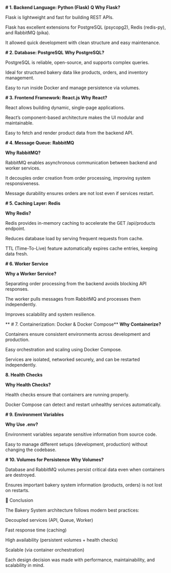 **# 1. Backend Language: Python (Flask)**
**Q Why Flask?**

Flask is lightweight and fast for building REST APIs.

Flask has excellent extensions for PostgreSQL (psycopg2), Redis (redis-py), and RabbitMQ (pika).

It allowed quick development with clean structure and easy maintenance.

**# 2. Database: PostgreSQL**
**Why PostgreSQL?**

PostgreSQL is reliable, open-source, and supports complex queries.

Ideal for structured bakery data like products, orders, and inventory management.

Easy to run inside Docker and manage persistence via volumes.

**# 3. Frontend Framework: React.js**
**Why React?**

React allows building dynamic, single-page applications.

React’s component-based architecture makes the UI modular and maintainable.

Easy to fetch and render product data from the backend API.

**# 4. Message Queue: RabbitMQ**

**Why RabbitMQ?**

RabbitMQ enables asynchronous communication between backend and worker services.

It decouples order creation from order processing, improving system responsiveness.

Message durability ensures orders are not lost even if services restart.

**# 5. Caching Layer: Redis**

**Why Redis?**

Redis provides in-memory caching to accelerate the GET /api/products endpoint.

Reduces database load by serving frequent requests from cache.

TTL (Time-To-Live) feature automatically expires cache entries, keeping data fresh.

**# 6. Worker Service**

**Why a Worker Service?** 

Separating order processing from the backend avoids blocking API responses.

The worker pulls messages from RabbitMQ and processes them independently.

Improves scalability and system resilience.

** # 7. Containerization: Docker & Docker Compose**
**Why Containerize?**

Containers ensure consistent environments across development and production.

Easy orchestration and scaling using Docker Compose.

Services are isolated, networked securely, and can be restarted independently.

**8. Health Checks**

**Why Health Checks?**

Health checks ensure that containers are running properly.

Docker Compose can detect and restart unhealthy services automatically.

**# 9. Environment Variables**

**Why Use .env?**

Environment variables separate sensitive information from source code.

Easy to manage different setups (development, production) without changing the codebase.

**# 10. Volumes for Persistence**
**Why Volumes?**

Database and RabbitMQ volumes persist critical data even when containers are destroyed.

Ensures important bakery system information (products, orders) is not lost on restarts.

🌟 Conclusion

The Bakery System architecture follows modern best practices:

Decoupled services (API, Queue, Worker)

Fast response time (caching)

High availability (persistent volumes + health checks)

Scalable (via container orchestration)

Each design decision was made with performance, maintainability, and scalability in mind.

